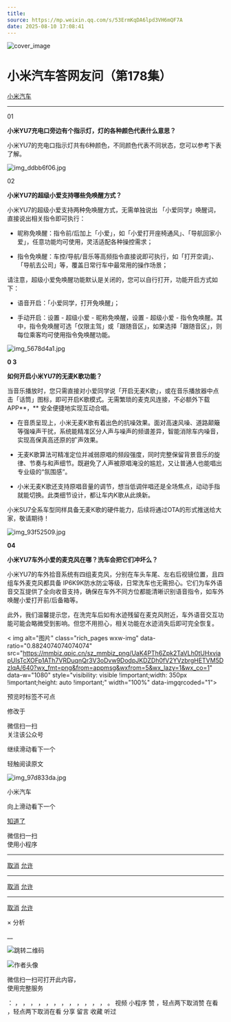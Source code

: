 ```yaml
---
title: 
source: https://mp.weixin.qq.com/s/53ErmKqDA6lpd3VH6mQF7A
date: 2025-08-10 17:08:41
---
```


![cover_image](images/img_47abbdca.jpg)


#  小米汽车答网友问（第178集）


[ 小米汽车 ](<javascript:void\(0\);>)

______

01

**小米YU7充电口旁边有个指示灯，灯的各种颜色代表什么意思？**

小米YU7的充电口指示灯共有6种颜色，不同颜色代表不同状态，您可以参考下表了解。

![img_ddbb6f06.jpg](images/img_ddbb6f06.jpg)

  

02

**小米YU7的****超级小爱****支持哪些****免唤醒****方式？**

小米YU7的超级小爱支持两种免唤醒方式，无需单独说出 「小爱同学」唤醒词，直接说出相关指令即可执行：

  * 昵称免唤醒：指令前/后加上「小爱」，如「小爱打开座椅通风」、「导航回家小爱」，任意功能均可使用，灵活适配各种操控需求；

  * 指令免唤醒：车控/导航/音乐等高频指令直接说即可执行，如「打开空调」、「导航去公司」等，覆盖日常行车中最常用的操作场景；

请注意，超级小爱免唤醒功能默认是关闭的，您可以自行打开，功能开启方式如下：

  * 语音开启：「小爱同学，打开免唤醒」；

  * 手动开启：设置 - 超级小爱 - 昵称免唤醒，设置 - 超级小爱 - 指令免唤醒。其中，指令免唤醒可选「仅限主驾」或「跟随音区」，如果选择「跟随音区」，则每位乘客均可使用指令免唤醒功能。

![img_5678d4a1.jpg](images/img_5678d4a1.jpg)

**0 3**

**如何开启小米YU7的****无麦K歌****功能？**

当音乐播放时，您只需直接对小爱同学说「开启无麦K歌」，或在音乐播放器中点击「话筒」图标，即可开启K歌模式。无需繁琐的麦克风连接，不必额外下载APP**，** 安全便捷地实现互动合唱。

  * 在音质呈现上，小米无麦K歌有着出色的抗噪效果。面对高速风噪、道路颠簸等强噪声干扰，系统能精准区分人声与噪声的频谱差异，智能消除车内噪音，实现高保真高还原的扩声效果。

  * 无麦K歌算法可精准定位并减弱原唱的频段强度，同时完整保留背景音乐的旋律、节奏与和声细节。既避免了人声被原唱淹没的尴尬，又让普通人也能唱出专业级的“氛围感”。

  * 小米无麦K歌还支持原唱音量的调节，想当低调伴唱还是全场焦点，动动手指就能切换。此类细节设计，都让车内K歌从此焕新。

小米SU7全系车型同样具备无麦K歌的硬件能力，后续将通过OTA的形式推送给大家，敬请期待！

![img_93f52509.jpg](images/img_93f52509.jpg)

**04**

**小米YU7车外****小爱****的麦克风在哪？洗车会把它们冲坏么？**

小米YU7的车外拾音系统有四组麦克风，分别在车头车尾、左右后视镜位置，且四组车外麦克风都具备 IP6K9K防水防尘等级，日常洗车也无需担心。它们为车外语音交互提供了全向收音支持，确保在车外不同方位都能清晰识别语音指令，如车外唤醒小爱打开前/后备箱等。

此外，我们温馨提示您，在洗完车后如有水迹残留在麦克风附近，车外语音交互功能可能会略微受到影响。但您不用担心，相关功能在水迹消失后即可完全恢复。

  

  
< img alt="图片" class="rich_pages wxw-img" data-ratio="0.8824074074074074" src="https://mmbiz.qpic.cn/sz_mmbiz_png/UaK4PTh6Zpk2TaVLh0tUHxviapUIsTcXOFp1ATh7VRDuqnQr3V3oDvw9DodpJKDZDh0fV2YVzbrgHETVM5DzIqA/640?wx_fmt=png&from=appmsg&wxfrom=5&wx_lazy=1&wx_co=1" data-w="1080" style="visibility: visible !important;width: 350px !important;height: auto !important;" width="100%" data-imgqrcoded="1">  
[](<>)

预览时标签不可点

修改于

微信扫一扫  
关注该公众号

继续滑动看下一个

轻触阅读原文

![img_97d833da.jpg](images/img_97d833da.jpg)

小米汽车 

向上滑动看下一个

[知道了](<javascript:;>)

微信扫一扫  
使用小程序

****

[取消](<javascript:void\(0\);>) [允许](<javascript:void\(0\);>)

****

[取消](<javascript:void\(0\);>) [允许](<javascript:void\(0\);>)

****

[取消](<javascript:void\(0\);>) [允许](<javascript:void\(0\);>)

× 分析

__

![跳转二维码]()

![作者头像](images/img_97d833da.jpg)

微信扫一扫可打开此内容，  
使用完整服务

： ， ， ， ， ， ， ， ， ， ， ， ， 。 视频 小程序 赞 ，轻点两下取消赞 在看 ，轻点两下取消在看 分享 留言 收藏 听过